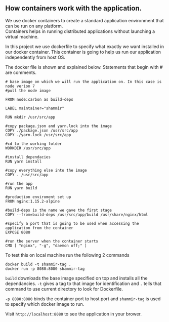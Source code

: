 ## How containers work with the application.

We use docker containers to create a standard application environment that can be run on any platform.  
Containers helps in running distributed applications without launching a virtual machine.

In this project we use dockerfile to specify what exactly we want installed in our docker container. This container is going to help us run our application independently from host OS.

The docker file is shown and explained below. Statements that begin with # are comments.

```
# base image on which we will run the application on. In this case is node verion 7
#pull the node image

FROM node:carbon as build-deps

LABEL maintainer="shammir"

RUN mkdir /usr/src/app

#copy package.json and yarn.lock into the image
COPY ./package.json /usr/src/app
COPY ./yarn.lock /usr/src/app

#cd to the working folder
WORKDIR /usr/src/app

#install dependacies
RUN yarn install

#copy everything else into the image
COPY . /usr/src/app

#run the app
RUN yarn build

#production enviroment set up
FROM nginx:1.15.2-alpine

#build-deps is the name we gave the first stage
COPY --from=build-deps /usr/src/app/build /usr/share/nginx/html

#specify a port that is going to be used when accessing the application from the container
EXPOSE 8080

#run the server when the container starts
CMD [ "nginx", "-g", "daemon off;" ]
```

To test this on local machine run the following 2 commands

```
docker build -t shammir-tag .
docker run -p 8080:8080 shammir-tag
```

`build` downloads the base image specified on top and installs all the dependancies.
`-t` gives a tag to that image for identification and `.` tells that command to use current directory to look for Dockerfile.  

`-p 8080:8080` binds the container port to host port and `shammir-tag` is used to specify which docker image to run.

Visit `http://localhost:8080` to see the application in your brower. 
